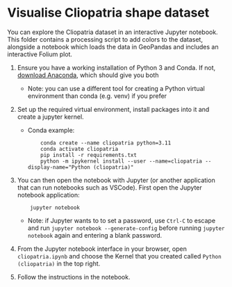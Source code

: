 # Visualise Cliopatria shape dataset

You can explore the Cliopatria dataset in an interactive Jupyter notebook. This folder contains a processing script to add colors to the dataset, alongside a notebook which loads the data in GeoPandas and includes an interactive Folium plot.

1. Ensure you have a working installation of Python 3 and Conda. If not, [download Anaconda](https://docs.anaconda.com/free/anaconda/install/index.html), which should give you both
    - Note: you can use a different tool for creating a Python virtual environment than conda (e.g. venv) if you prefer

2. Set up the required virtual environment, install packages into it and create a jupyter kernel.
    - Conda example:
        ```
            conda create --name cliopatria python=3.11
            conda activate cliopatria
            pip install -r requirements.txt
            python -m ipykernel install --user --name=cliopatria --display-name="Python (cliopatria)"
        ```

3. You can then open the notebook with Jupyter (or another application that can run notebooks such as VSCode). First open the Jupyter notebook application:
    ```
        jupyter notebook
    ```
    - Note: if Jupyter wants to to set a password, use `Ctrl-C` to escape and run `jupyter notebook --generate-config` before running `jupyter notebook` again and entering a blank password.

4. From the Jupyter notebook interface in your browser, open `cliopatria.ipynb` and choose the Kernel that you created called `Python (cliopatria)` in the top right.

5. Follow the instructions in the notebook.